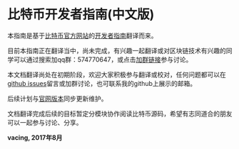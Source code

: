 # 比特币开发者指南(中文版)

本指南是基于[比特币官方网站](https://bitcoin.org/en/)的[开发者指南](https://bitcoin.org/en/developer-guide#block-chain-overview)翻译而来。


目前本指南正在翻译当中，尚未完成，有兴趣一起翻译或对区块链技术有兴趣的同学可以通过搜索加qq群：574770647，或点击[加群链接](https://jq.qq.com/?_wv=1027&k=54U989d)参与讨论。

本文档翻译尚处在初期阶段，欢迎大家积极参与翻译或校对，任何问题都可以在[github issues](https://github.com/vacing/BitcoinDeveloperGuide_zhcn/issues)留言或加群讨论，也可联系我的github上展示的邮箱。

后续计划与[官网版本](https://github.com/bitcoin-dot-org/bitcoin.org/tree/master/_includes/devdoc)同步更新维护。


文档翻译完成后续的目标暂定分模块协作阅读比特币源码，希望有志同道合的朋友可以一起参与讨论、分享。




**vacing, 2017年8月**